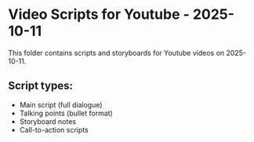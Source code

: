 # Video Scripts for Youtube - 2025-10-11

This folder contains scripts and storyboards for Youtube videos on 2025-10-11.

## Script types:
- Main script (full dialogue)
- Talking points (bullet format)
- Storyboard notes
- Call-to-action scripts

